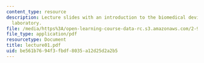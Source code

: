 ```yaml
---
content_type: resource
description: Lecture slides with an introduction to the biomedical devices design
  laboratory.
file: /media/https%3A/open-learning-course-data-rc.s3.amazonaws.com/2-996-biomedical-devices-design-laboratory-fall-2007/be561b7694f3fbdf8035a12d25d2a2b5_lecture01.pdf
file_type: application/pdf
resourcetype: Document
title: lecture01.pdf
uid: be561b76-94f3-fbdf-8035-a12d25d2a2b5
---
```

